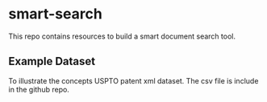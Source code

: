 # smart-search
This repo contains resources to build a smart document search tool.

## Example Dataset
To illustrate the concepts USPTO patent xml dataset. The csv file is include in the github repo.


